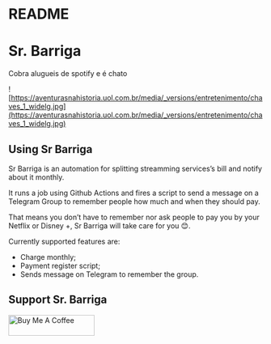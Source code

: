 # README

# Sr. Barriga 

Cobra alugueis de spotify e é chato

![https://aventurasnahistoria.uol.com.br/media/_versions/entretenimento/chaves_1_widelg.jpg](https://aventurasnahistoria.uol.com.br/media/_versions/entretenimento/chaves_1_widelg.jpg)

## Using Sr Barriga

Sr Barriga is an automation for splitting streamming services’s bill and notify about it monthly.

It runs a job using Github Actions and fires a script to send a message on a Telegram Group to remember people how much and when they should pay.

That means you don’t have to remember nor ask people to pay you by your Netflix or Disney +, Sr Barriga will take care for you 😊.

Currently supported features are:

- Charge monthly;
- Payment register script;
- Sends message on Telegram to remember the group.

## Support Sr. Barriga
<a href="https://www.buymeacoffee.com/msouza" target="_blank"><img src="https://cdn.buymeacoffee.com/buttons/default-orange.png" alt="Buy Me A Coffee" height="41" width="170"></a>
